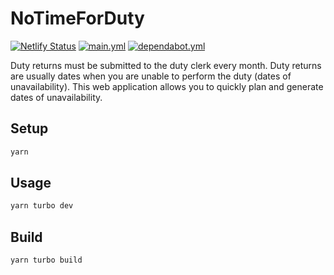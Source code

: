 # NoTimeForDuty

[![Netlify Status](https://api.netlify.com/api/v1/badges/110526e2-c573-48a1-89a0-36d9738289d5/deploy-status)](https://app.netlify.com/sites/notimeforduty/deploys)
[![main.yml](https://github.com/winstxnhdw/NoTimeForDuty/actions/workflows/main.yml/badge.svg)](https://github.com/winstxnhdw/NoTimeForDuty/actions/workflows/main.yml)
[![dependabot.yml](https://github.com/winstxnhdw/NoTimeForDuty/actions/workflows/dependabot.yml/badge.svg)](https://github.com/winstxnhdw/NoTimeForDuty/actions/workflows/dependabot.yml)

Duty returns must be submitted to the duty clerk every month. Duty returns are usually dates when you are unable to perform the duty (dates of unavailability). This web application allows you to quickly plan and generate dates of unavailability.

## Setup

```bash
yarn
```

## Usage

```bash
yarn turbo dev
```

## Build

```bash
yarn turbo build
```
